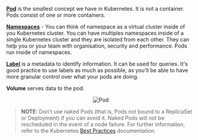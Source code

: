 [**Pod**](https://kubernetes.io/docs/concepts/workloads/pods/pod/) is the smallest concept we have in Kubernetes. It is not a container. Pods consist of one or more containers.

[**Namespaces**](https://kubernetes.io/docs/concepts/overview/working-with-objects/namespaces/) - You can think of namespace as a virtual cluster inside of you Kubernetes cluster. You can have multiples namespaces inside of a single Kubernetes cluster and they are isolated from each other. They can help you or your team with organisation, security and performance. Pods run inside of namespaces.

[**Label**](https://kubernetes.io/docs/concepts/overview/working-with-objects/labels/) is a metadata to identify information. It can be used for queries. It's good practice to use labels as much as possible, as you'll be able to have more granular control over what your pods are doing.

**Volume** serves data to the pod.

<p style="text-align:center;"><img src="/contino/courses/kubernetes-basic-concepts/pods/assets/pod.png" alt="Pod"></p>

> **NOTE:** Don’t use naked Pods (that is, Pods not bound to a ReplicaSet or Deployment) if you can avoid it. Naked Pods will not be rescheduled in the event of a node failure. For further information, refer to the Kubernetes [Best Practices](https://kubernetes.io/docs/concepts/configuration/overview/) documentation.